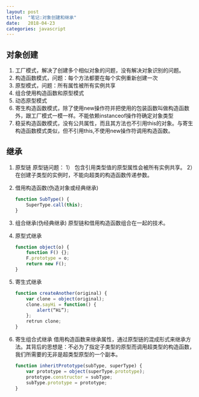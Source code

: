 ```yaml
---
layout: post
title:  "笔记:对象创建和继承"
date:   2018-04-23 
categories: javascript
---
```


## 对象创建
1. 工厂模式，解决了创建多个相似对象的问题，没有解决对象识别的问题。
2. 构造函数模式，问题：每个方法都要在每个实例重新创建一次
3. 原型模式，问题：所有属性被所有实例共享
4. 组合使用构造函数和原型模式
5. 动态原型模式
6. 寄生构造函数模式，除了使用new操作符并把使用的包装函数叫做构造函数外，跟工厂模式一模一样。不能依赖instanceof操作符确定对象类型
7. 稳妥构造函数模式，没有公共属性，而且其方法也不引用this的对象。与寄生构造函数模式类似，但不引用this,不使用new操作符调用构造函数。


## 继承
1.  原型链
 	原型链问题：
 	1） 包含引用类型值的原型属性会被所有实例共享。
	2） 在创建子类型的实例时，不能向超类的构造函数传递参数。

2. 借用构造函数(伪造对象或经典继承)
	```javascript
	function SubType() {
		SuperType.call(this);
	}
	```

3. 组合继承(伪经典继承)
    原型链和借用构造函数组合在一起的技术。

4. 原型式继承
	```javascript
    function object(o) {
		function F() {};
		F.prototype = o;
		return new F();
	}
	```

5. 寄生式继承
	```javascript
	function createAnother(original) {
		var clone = object(original);
		clone.sayHi = function() {
			alert(“Hi”);
		};
		retrun clone;
	}
	```
6. 寄生组合式继承
  	借用构造函数来继承属性，通过原型链的混成形式来继承方法。其背后的思想是：不必为了指定子类型的原型而调用超类型的构造函数，我们所需要的无非是超类型原型的一个副本。
  	```javascript
	function inheritPrototype(subType, superType) {
		var prototype = object(superType.prototype);
		prototype.constructor = subType;
		subType.prototype = prototype;
	}
	```